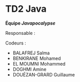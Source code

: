 TD2 Java
=======

**Équipe *Javapocalypse***

Responsable : 

Codeurs :

- BALAFREJ Salma
- BENKIRANE Mohamed
- EL MOUMNI Mohammed
- DOGHMI Amine
- DOUÉZAN-GRARD Guillaume
